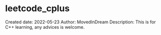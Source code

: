 # leetcode_cplus
Created date: 2022-05-23
Author: MovedInDream
Description:
This is for C++ learning, any advices is welcome.